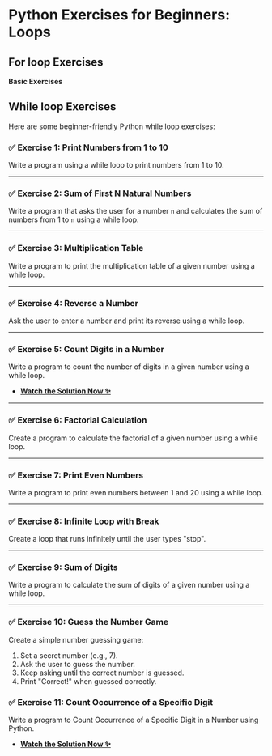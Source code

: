 # Python Exercises for Beginners: Loops

## For loop Exercises

**Basic Exercises**

    
<script async src="https://pagead2.googlesyndication.com/pagead/js/adsbygoogle.js?client=ca-pub-1602443888929206"
     crossorigin="anonymous"></script>
<ins class="adsbygoogle"
     style="display:block; text-align:center;"
     data-ad-layout="in-article"
     data-ad-format="fluid"
     data-ad-client="ca-pub-1602443888929206"
     data-ad-slot="6296238623"></ins>
<script>
     (adsbygoogle = window.adsbygoogle || []).push({});
</script>

## While loop Exercises

Here are some beginner-friendly Python while loop exercises:  

### ✅ **Exercise 1: Print Numbers from 1 to 10**
Write a program using a while loop to print numbers from 1 to 10.  

---

### ✅ **Exercise 2: Sum of First N Natural Numbers**
Write a program that asks the user for a number `n` and calculates the sum of numbers from 1 to `n` using a while loop.  

---

### ✅ **Exercise 3: Multiplication Table**
Write a program to print the multiplication table of a given number using a while loop.  

---

### ✅ **Exercise 4: Reverse a Number**
Ask the user to enter a number and print its reverse using a while loop.  

---

### ✅ **Exercise 5: Count Digits in a Number**
Write a program to count the number of digits in a given number using a while loop.  

 - [**Watch the Solution Now ✨**](https://www.youtube.com/watch?v=33n-lb1Ujp4&list=PLKYRx0Ibk7Vi-CC7ik98qT0VKK0F7ikja&index=48)
---

### ✅ **Exercise 6: Factorial Calculation**
Create a program to calculate the factorial of a given number using a while loop.  

---

### ✅ **Exercise 7: Print Even Numbers**
Write a program to print even numbers between 1 and 20 using a while loop.  

---

### ✅ **Exercise 8: Infinite Loop with Break**
Create a loop that runs infinitely until the user types "stop".  

---

### ✅ **Exercise 9: Sum of Digits**
Write a program to calculate the sum of digits of a given number using a while loop.  

---

### ✅ **Exercise 10: Guess the Number Game**
Create a simple number guessing game:  
1. Set a secret number (e.g., 7).  
2. Ask the user to guess the number.  
3. Keep asking until the correct number is guessed.  
4. Print "Correct!" when guessed correctly.  

### ✅ **Exercise 11: Count Occurrence of a Specific Digit**
Write a program to Count Occurrence of a Specific Digit in a Number using Python.  

   - [**Watch the Solution Now ✨**](https://www.youtube.com/watch?v=MXWbTdvSBVs&list=PLKYRx0Ibk7Vi-CC7ik98qT0VKK0F7ikja&index=47)

<script async src="https://pagead2.googlesyndication.com/pagead/js/adsbygoogle.js?client=ca-pub-1602443888929206"
     crossorigin="anonymous"></script>
<ins class="adsbygoogle"
     style="display:block"
     data-ad-format="autorelaxed"
     data-ad-client="ca-pub-1602443888929206"
     data-ad-slot="7879511511"></ins>
<script>
     (adsbygoogle = window.adsbygoogle || []).push({});
</script>


